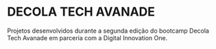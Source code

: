 # DECOLA TECH AVANADE 

Projetos desenvolvidos durante a segunda edição do bootcamp Decola Tech Avanade em parceria com a Digital Innovation One.
